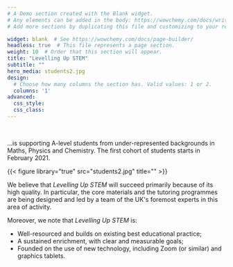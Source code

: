 ```yaml
---
# A Demo section created with the Blank widget.
# Any elements can be added in the body: https://wowchemy.com/docs/writing-markdown-latex/
# Add more sections by duplicating this file and customizing to your requirements.

widget: blank  # See https://wowchemy.com/docs/page-builder/
headless: true  # This file represents a page section.
weight: 10  # Order that this section will appear.
title: "Levelling Up STEM"
subtitle: ""
hero_media: students2.jpg
design:
  # Choose how many columns the section has. Valid values: 1 or 2.
  columns: '1'
advanced:
  css_style:
  css_class:
---
```



&nbsp;

...is supporting A-level students from under-represented backgrounds in Maths, Physics and Chemistry. The first cohort of students starts in February 2021.


{{< figure library="true" src="students2.jpg" title="" >}}

We believe that _Levelling Up STEM_ will succeed primarily because of its high quality. In particular, the core materials and the tutoring programmes are being designed and led by a team of the UK's foremost experts in this area of activity.

Moreover, we note that _Levelling Up STEM_ is:
 - Well-resourced and builds on existing best educational practice;
 - A sustained enrichment, with clear and measurable goals;
 - Founded on the use of new technology, including Zoom (or similar) and graphics tablets. 
